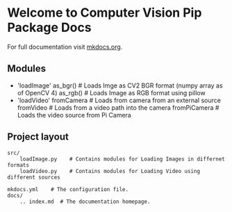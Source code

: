 # Welcome to Computer Vision Pip Package Docs

For full documentation visit [mkdocs.org](https://github.com/nishgaba-ai/computer-vision).

## Modules

* 'loadImage'
     as_bgr()   # Loads Imge as CV2 BGR format (numpy array as of OpenCV 4)
     as_rgb()   # Loads Image as RGB format using pillow
* 'loadVideo'
     fromCamera  # Loads from camera from an external source
     fromVideo   # Loads from a video path into the camera
     fromPiCamera   # Loads the video source from Pi Camera

## Project layout

    src/
        loadImage.py    # Contains modules for Loading Images in differnet formats
        loadVideo.py    # Contains modules for Loading Video using different sources

    mkdocs.yml    # The configuration file.
    docs/
        .. index.md  # The documentation homepage.

